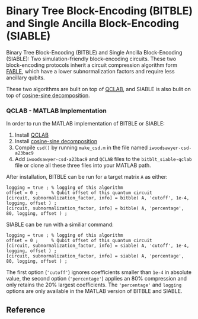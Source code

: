 # Binary Tree Block-Encoding (BITBLE) and Single Ancilla Block-Encoding (SIABLE)
Binary Tree Block-Encoding (BITBLE) and Single Ancilla Block-Encoding (SIABLE): Two simulation-friendly block-encoding circuits. These two block-encoding protocols inherit a circuit compression algorithm form [FABLE](https://github.com/QuantumComputingLab/fable), which have a lower subnormalization factors and require less ancillary qubits.

These two algorithms are bulit on top of [QCLAB](https://github.com/QuantumComputingLab/qclab), and SIABLE is also bulit on top of [cosine-sine decomposition](https://www.mathworks.com/matlabcentral/fileexchange/50402-cosine-sine-decomposition).


### QCLAB - MATLAB Implementation ###

In order to run the MATLAB implementation of BITBLE or SIABLE:

1. Install [QCLAB](https://github.com/QuantumComputingLab/qclab)
2. Install [cosine-sine decomposition](https://www.mathworks.com/matlabcentral/fileexchange/50402-cosine-sine-decomposition)
3. Compile `csd()` by running `make_csd.m` in the file named `iwoodsawyer-csd-a23bac9`
4. Add `iwoodsawyer-csd-a23bac9` and `QCLAB` files to the `bitblt_siable-qclab` file or clone all these three files into your MATLAB path.

After installation, BITBLE can be run for a target matrix `A` as either:

 ```
logging = true ; % logging of this algorithm
offset = 0 ;     % Qubit offset of this quantum circuit
[circuit, subnormalization_factor, info] = bitble( A, 'cutoff', 1e-4, logging, offset ) ;
[circuit, subnormalization_factor, info] = bitble( A, 'percentage', 80, logging, offset ) ;
```

SIABLE can be run with a similiar command: 

 ```
logging = true ; % logging of this algorithm
offset = 0 ;     % Qubit offset of this quantum circuit
[circuit, subnormalization_factor, info] = siable( A, 'cutoff', 1e-4, logging, offset ) ;
[circuit, subnormalization_factor, info] = siable( A, 'percentage', 80, logging, offset ) ;
```
    
The first option (`'cutoff'`) ignores coefficients smaller than `1e-4` in absolute value, the second option
(`'percentage'`) applies an 80% compression and only retains the 20% largest coefficients. The `'percentage'` and `logging` options are only available in the MATLAB version of BITBLE and SIABLE.

## Reference
